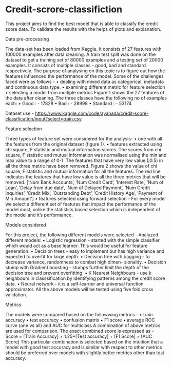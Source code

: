 # Credit-scrore-classifiction

This project aims to find the best model that is able to classify the credit score data. To validate the results with the helps of plots and explanation.

Data pre-processing

The data-set has been loaded from Kaggle. It consists of 27 features with 100000 examples after data cleaning. A train test split was done on the dataset to get a training set of 80000 examples and a testing set of 20000 examples. It consists of multiple classes - good, bad and standard respectively.
The purpose of analysing on this topic is to figure out how the features influenced the performance of the model. Some of the challenges faced were as follows -
• dealing with mixed data as categorical, metadata and continuous data type. • examining different metric for feature selection
• selecting a model from multiple metrics
Figure 1 shows the 27 features of the data after cleaning. The three classes have the following no of examples each:
• Good : - 17828
• Bad : - 28998
• Standard : - 53174

Dataset use - https://www.kaggle.com/code/ayanada/credit-score-classification/input?select=train.csv


Feature selection

Three types of feature set were considered for the analysis-
• one with all the features from the original dataset (figure 1).
• features extracted using chi square, F statistic and mutual information scores. The scores from chi square, F statistic and mutual information was normalised using the min and max value to a range of 0-1. The features that have very low value (¡0.5) in all the three metric have been removed. Figure 2 shows the value of chi square, F statistic and mutual information for all the features. The red line indicates the features that have low value is all the three metrics that will be removed. [’Num Bank Accounts’, ’Num Credit Card’, ’Interest Rate’, ’Num of Loan’, ’Delay from due date’, ’Num of Delayed Payment’, ’Num Credit Inquiries’, ’Credit Mix’, ’Outstanding Debt’, ’Credit History Age’, ’Payment of Min Amount’]
• features selected using forward selection - For every model we select a different set of features that impact the performance of the model most, unlike the statistics based selection which is independent of the model and it’s performance.

 
Models considered

For this project, the following different models were selected - Analyzed different models:
• Logistic regression - started with the simple classifier which would act as a base learner. This would be useful for feature generation.
• Decision trees - easy to implement but has high variance and expected to overfit for large depth.
• Decision tree with bagging - to decrease variance, randomness to combat high dimen- sionality.
• Decision stump with Gradient boosting - stumps further limit the depth of the decision tree and prevent overfitting.
• K Nearest Neighbours - use k neighbours in classsification by identifying patterns among the credit score data.
• Neural network - it is a self-learner and universal function approximator. All the above models will be tested using five fold cross validation.

Metrics

The models were compared based on the followwing metrics -
• train accuracy
• test accuracy
• confusion matrix
• F1 score
• average ROC curve (one vs all) and AUC for multiclass
A combination of above metrics are used for comparison. The exact combined score is expressed as -
Score = [Train Accuracy] + 1.25*[Test accuracy] + [F1 Score] + [AUC Score]
This particular combination is selected based on the intuition that a model with good test accuracy and is similar with respect to other metrics should be preferred over models with slightly better metrics other than test accuracy.


